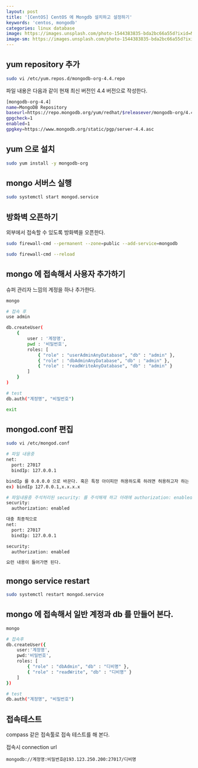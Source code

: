 ```yaml
---
layout: post
title: '[CentOS] CentOS 에 Mongdb 설치하고 설정하기'
keywords: 'centos, mongodb'
categories: linux database
image: https://images.unsplash.com/photo-1544383835-bda2bc66a55d?ixid=MXwxMjA3fDB8MHxwaG90by1wYWdlfHx8fGVufDB8fHw%3D&ixlib=rb-1.2.1&auto=format&fit=crop&w=1021&q=80
image-sm: https://images.unsplash.com/photo-1544383835-bda2bc66a55d?ixid=MXwxMjA3fDB8MHxwaG90by1wYWdlfHx8fGVufDB8fHw%3D&ixlib=rb-1.2.1&auto=format&fit=crop&w=1021&q=80
---
```


## yum repository 추가

```bash
sudo vi /etc/yum.repos.d/mongodb-org-4.4.repo
```

파일 내용은 다음과 같이 현재 최신 버전인 4.4 버전으로 작성한다.

```bash
[mongodb-org-4.4]
name=MongoDB Repository
baseurl=https://repo.mongodb.org/yum/redhat/$releasever/mongodb-org/4.4/x86_64/
gpgcheck=1
enabled=1
gpgkey=https://www.mongodb.org/static/pgp/server-4.4.asc
```

## yum 으로 설치

```bash
sudo yum install -y mongodb-org
```

## mongo 서버스 실행

```bash
sudo systemctl start mongod.service
```

## 방화벽 오픈하기

외부에서 접속할 수 있도록 방화벽을 오픈한다.

```bash
sudo firewall-cmd --permanent --zone=public --add-service=mongodb

sudo firewall-cmd --reload
```

## mongo 에 접속해서 사용자 추가하기

슈퍼 관리자 느낌의 계정을 하나 추가한다.

```bash
mongo

# 접속 후
use admin

db.createUser(
    {
        user : '계정명',
        pwd : '비밀번호',
        roles: [
            { "role" : "userAdminAnyDatabase", "db" : "admin" },
            { "role" : "dbAdminAnyDatabase", "db" : "admin" },
            { "role" : "readWriteAnyDatabase", "db" : "admin" }
        ]
    }
)

# test
db.auth("계정명", "비밀번호")

exit
```

## mongod.conf 편집

```bash
sudo vi /etc/mongod.conf

# 파일 내용중
net:
  port: 27017
  bindIp: 127.0.0.1

bindIp 를 0.0.0.0 으로 바꾼다. 혹은 특정 아이피만 허용하도록 하려면 허용하고자 하는 ip 들을 , 로 구분해서 적어준다.
ex) bindIp 127.0.0.1,x.x.x.x

# 파일내용중 주석처리된 security: 를 주석해제 하고 아래에 authorization: enabled 을 추가해 준다.
security:
  authorization: enabled

대충 최종적으로
net:
  port: 27017
  bindIp: 127.0.0.1

security:
  authorization: enabled

요런 내용이 들어가면 된다.
```

## mongo service restart

```bash
sudo systemctl restart mongod.service
```

## mongo 에 접속해서 일반 계정과 db 를 만들어 본다.

```bash
mongo

# 접속후
db.createUser({
    user:'계정명',
    pwd:'비밀번호',
    roles: [
        { "role" : "dbAdmin", "db" : "디비명" },
        { "role" : "readWrite", "db" : "디비명" }
    ]
})

# test
db.auth("계정명", "비밀번호")
```

## 접속테스트

compass 같은 접속툴로 접속 테스트를 해 본다.

접속시 connection url

```
mongodb://계정명:비밀번호@193.123.250.200:27017/디비명
```
